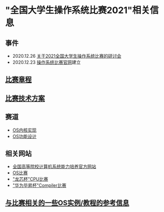 # "全国大学生操作系统比赛2021"相关信息
## 事件
- 2020.12.26 [关于2021全国大学生操作系统比赛的研讨会](https://www.bagevent.com/event/7056666)
- 2020.12.23 [操作系统比赛官网](https://os.educg.net/)建立

## [比赛章程](https://shimo.im/docs/N2A1M8vV47cJP5AD/)

## [比赛技术方案](https://shimo.im/docs/Wr3DVevExDc8wDkJ)

## 赛道
 - [OS内核实现](https://github.com/oscomp/oscomp-track1)
 - [OS功能设计](https://github.com/oscomp/oscomp-track2)
 
## 相关网站
- [全国高等院校计算机系统能力培养官方网站](http://www.csc-he.com)
- [OS比赛](https://os.educg.net/)
- ["龙芯杯"CPU比赛](http://www.nscscc.org)
- ["华为毕昇杯"Compiler比赛](https://course.educg.net/acm/)

## [与比赛相关的一些OS实例/教程的参考信息](https://github.com/oscomp/os-competition-info/blob/main/ref-info.md)

